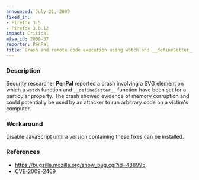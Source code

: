 ```yaml
---
announced: July 21, 2009
fixed_in:
- Firefox 3.5
- Firefox 3.0.12
impact: Critical
mfsa_id: 2009-37
reporter: PenPal
title: Crash and remote code execution using watch and __defineSetter__ on SVG element
---
```


<h3>Description</h3>

<p>Security researcher <strong>PenPal</strong> reported a crash
involving a SVG element on which a <code>watch</code> function
and <code>__defineSetter__</code> function have been set for a
particular property.  The crash showed evidence of memory corruption
and could potentially be used by an attacker to run arbitrary code on
a victim's computer.</p>

<h3>Workaround</h3>

<p>Disable JavaScript until a version containing these fixes can be
installed.</p>

<h3>References</h3>

<ul>
  <li><a href="https://bugzilla.mozilla.org/show_bug.cgi?id=488995">https://bugzilla.mozilla.org/show_bug.cgi?id=488995</a></li>
  <li><a class="ex-ref" href="http://cve.mitre.org/cgi-bin/cvename.cgi?name=CVE-2009-2469">CVE-2009-2469</a></li>
</ul>



